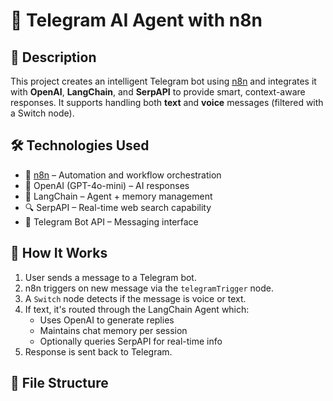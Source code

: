 # 🤖 Telegram AI Agent with n8n

## 📌 Description
This project creates an intelligent Telegram bot using [n8n](https://n8n.io/) and integrates it with **OpenAI**, **LangChain**, and **SerpAPI** to provide smart, context-aware responses. It supports handling both **text** and **voice** messages (filtered with a Switch node).

## 🛠️ Technologies Used
- 🔁 [n8n](https://n8n.io/) – Automation and workflow orchestration
- 🤖 OpenAI (GPT-4o-mini) – AI responses
- 🧠 LangChain – Agent + memory management
- 🔍 SerpAPI – Real-time web search capability
- 💬 Telegram Bot API – Messaging interface

## 🚀 How It Works
1. User sends a message to a Telegram bot.
2. n8n triggers on new message via the `telegramTrigger` node.
3. A `Switch` node detects if the message is voice or text.
4. If text, it's routed through the LangChain Agent which:
   - Uses OpenAI to generate replies
   - Maintains chat memory per session
   - Optionally queries SerpAPI for real-time info
5. Response is sent back to Telegram.

## 📂 File Structure
